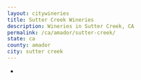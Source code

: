 ```yaml
---
layout: citywineries
title: Sutter Creek Wineries
description: Wineries in Sutter Creek, CA
permalink: /ca/amador/sutter-creek/
state: ca
county: amador
city: sutter creek
---
```

-

